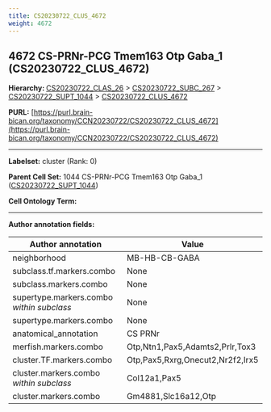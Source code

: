 ```yaml
---
title: CS20230722_CLUS_4672
weight: 4672
---
```

## 4672 CS-PRNr-PCG Tmem163 Otp Gaba_1 (CS20230722_CLUS_4672)
<b>Hierarchy: </b>
[CS20230722_CLAS_26](../CS20230722_CLAS_26) >
[CS20230722_SUBC_267](../CS20230722_SUBC_267) >
[CS20230722_SUPT_1044](../CS20230722_SUPT_1044) >
[CS20230722_CLUS_4672](../CS20230722_CLUS_4672)

**PURL:** [https://purl.brain-bican.org/taxonomy/CCN20230722/CS20230722_CLUS_4672](https://purl.brain-bican.org/taxonomy/CCN20230722/CS20230722_CLUS_4672)

---


**Labelset:** cluster (Rank: 0)

**Parent Cell Set:** 1044 CS-PRNr-PCG Tmem163 Otp Gaba_1 ([CS20230722_SUPT_1044](../CS20230722_SUPT_1044))



**Cell Ontology Term:** 

[MARKER GENES.]: #


---

[TRANSFERRED ANNOTATIONS.]: #


[AUTHOR ANNOTATION FIELDS.]: #


**Author annotation fields:**

| Author annotation | Value |
|-------------------|-------|
|neighborhood|MB-HB-CB-GABA|
|subclass.tf.markers.combo|None|
|subclass.markers.combo|None|
|supertype.markers.combo _within subclass_|None|
|supertype.markers.combo|None|
|anatomical_annotation|CS PRNr|
|merfish.markers.combo|Otp,Ntn1,Pax5,Adamts2,Prlr,Tox3|
|cluster.TF.markers.combo|Otp,Pax5,Rxrg,Onecut2,Nr2f2,Irx5|
|cluster.markers.combo _within subclass_|Col12a1,Pax5|
|cluster.markers.combo|Gm4881,Slc16a12,Otp|
